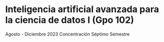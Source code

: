 # Inteligencia artificial avanzada para la ciencia de datos I (Gpo 102)
Agosto - Diciembre 2023
Concentración Séptimo Semestre
